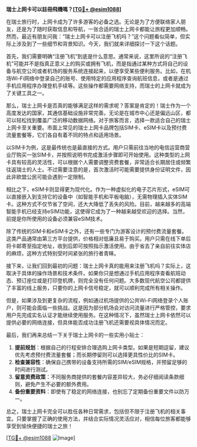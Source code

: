 **瑞士上网卡可以註冊飛機嗎？[[TG💪+ @esim1088](https://t.me/s/esim1088)]**

在瑞士旅行时，上网卡成为了许多游客的必备之选。无论是为了方便联络家人朋友，还是为了随时获取信息和导航，一张合适的瑞士上网卡都能让旅程更加顺畅。然而，最近有朋友问我：“瑞士上网卡可以注册飞机吗？”这个问题看似简单，但实际上涉及到了一些细节和背景知识。今天，我们就来详细探讨一下这个话题。

首先，我们需要明确“注册飞机”到底是什么意思。通常来说，这里所说的“注册飞机”可能并不是指真正意义上的购买或拥有飞机，而是指通过某种方式将自己的设备与航空公司或者机场的服务系统连接起来，以便享受某些便利服务。比如，在机场Wi-Fi网络中登录自己的账号、使用特定的应用程序查询航班信息，或者是通过手机应用程序办理登机手续等。这些操作都需要网络支持，而瑞士的上网卡就成为了关键工具之一。

那么，瑞士上网卡是否真的能够满足这样的需求呢？答案是肯定的！瑞士作为一个高度发达的国家，其通信基础设施非常完善。无论是在城市中心还是偏远山区，都可以轻松找到覆盖广泛的移动数据网络。对于旅客而言，选择一款适合自己的瑞士上网卡至关重要。市面上常见的瑞士上网卡品牌包括SIM卡、eSIM卡以及预付费流量套餐等，它们各自有着不同的特点和适用场景。

以SIM卡为例，这是最传统也是最直接的方式。用户只需前往当地的电信运营商营业厅购买一张SIM卡，并按照说明书完成激活步骤即可开始使用。这种类型的上网卡具有较高的灵活性，可以根据个人需要调整资费套餐，非常适合长期居住或频繁往返瑞士的人士。不过需要注意的是，首次激活时可能需要提供身份证明文件，因此非欧盟公民可能会遇到一定限制。

相比之下，eSIM卡则显得更为现代化。作为一种虚拟化的电子芯片形式，eSIM可以直接嵌入到支持它的设备中（如智能手机和平板电脑），无需物理插入实体SIM卡。这种方式不仅节省了空间，还大大降低了丢失的风险。目前，越来越多的高端智能手机已经支持eSIM功能，这使得它成为了一种越来越受欢迎的选择。当然，前提是你所使用的设备必须兼容eSIM技术。

除了传统的SIM卡和eSIM卡之外，还有一些专门为游客设计的预付费流量套餐。这类产品通常由第三方平台提供，价格相对低廉且易于购买。用户只需在线下单后将卡邮寄至指定地址，收到后即可按照指示激活使用。由于省去了亲自前往实体店的麻烦，这种方式特别受时间紧张的旅行者青睐。

接下来，让我们回到最初的问题：瑞士上网卡真的能用来注册飞机吗？实际上，这取决于具体的操作场景和技术条件。如果你只是想通过手机应用程序查看航班动态、预订座位或是打印登机牌，则完全没有任何问题。大多数现代航空公司都提供了丰富的线上服务，只要你的上网卡信号稳定，就可以顺利完成所有相关操作。

但是，如果涉及到更复杂的流程，例如通过机场提供的公共Wi-Fi网络登录个人账户，则可能会面临一些挑战。这是因为部分机场会对访问流量进行严格管控，要求用户先完成实名认证才能继续使用服务。在这种情况下，虽然瑞士上网卡依然可以提供必要的网络连接，但具体能否成功注册飞机还需要视具体情况而定。

最后，我们再来总结一下关于瑞士上网卡的一些实用小贴士：

1. **提前规划**：根据自己的行程安排合理选购上网卡类型。如果是短期逗留，建议优先考虑预付费流量套餐；而长期停留则可以选择更具性价比的SIM卡。
2. **检查兼容性**：确保自己携带的设备支持所需的SIM/eSIM规格，并预留足够的时间进行测试。
3. **留意资费政策**：不同服务商提供的套餐内容差异较大，务必仔细阅读条款细则，避免产生不必要的额外费用。
4. **备份重要资料**：即使有了稳定的网络连接，也别忘了定期备份重要文件以防万一。

总之，瑞士上网卡完全可以胜任各种日常需求，包括但不限于注册飞机的相关事宜。只要掌握了正确的使用方法，并结合实际情况灵活应对，相信每位旅客都能够享受到愉快便捷的瑞士之旅！

[[TG💪+ @esim1088](https://t.me/s/esim1088) ![Image](https://i.postimg.cc/4NQfJmqS/Snipaste-2025-05-13-00-14-12.png)]